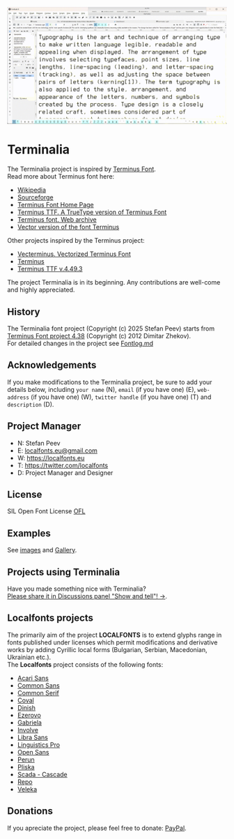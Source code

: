 ![Sample Image](/images/Terminalia_v.1.004.gif)

Terminalia
============

The Terminalia project is inspired by [Terminus Font](https://terminus-font.sourceforge.net/).  
Read more about Terminus font here:  
- [Wikipedia](https://ru.wikipedia.org/wiki/Terminus)
- [Sourceforge](https://sourceforge.net/projects/terminus-font/)
- [Terminus Font Home Page](https://terminus-font.sourceforge.net/)
- [Terminus TTF. A TrueType version of Terminus Font](https://files.ax86.net/terminus-ttf/)
- [Terminus font. Web archive](https://web.archive.org/web/20110725210710/http://fractal.csie.org/~eric/wiki/Terminus_font)
- [Vector version of the font Terminus](https://www.ax86.net/terminus:/)
  
Other projects inspired by the Terminus project:    
- [Vecterminus. Vectorized Terminus Font](https://github.com/tisimst/vecterminus)  
- [Terminus](https://github.com/chrissimpkins/codeface/tree/master/fonts/terminus)  
- [Terminus TTF v.4.49.3](https://www.ax86.net/2023/04/28/terminus-ttf-4493-released/)
  
The project Terminalia is in its beginning. Any contributions are well-come and highly appreciated.  
  
History 
-------

The Terminalia font project (Copyright (c) 2025 Stefan Peev) starts from [Terminus Font project 4.38](https://files.ax86.net/terminus-ttf/README.Terminus.txt) (Copyright (c) 2012 Dimitar Zhekov).  
For detailed changes in the project see [Fontlog.md](https://github.com/StefanPeev/Terminalia/blob/main/Fontlog.md)

Acknowledgements
----------------

If you make modifications to the Terminalia project, be sure to add your details below, including <code>your name</code> (N), <code>email</code> (if you have one) (E), <code>web-address</code> (if you have one) (W), <code>twitter handle</code> (if you have one) (T) and <code>description</code> (D).

Project Manager
----------------

+ N: Stefan Peev
+ E: localfonts.eu@gmail.com
+ W: https://localfonts.eu
+ T: https://twitter.com/localfonts
+ D: Project Manager and Designer

License
-------

SIL Open Font License [OFL](documentation/OFL.md)

Examples
--------

See [images](/images/) and [Gallery](/images/Gallery.md).

Projects using Terminalia
-------------------------

Have you made something nice with Terminalia?  
[Please share it in Discussions panel "Show and tell"! →](https://github.com/StefanPeev/Terminalia/discussions/categories/show-and-tell).  
  
Localfonts projects
-------------------
  
The primarily aim of the project **LOCALFONTS** is to extend glyphs range in fonts published under licenses which permit modifications and derivative works by adding Cyrillic local forms (Bulgarian, Serbian, Macedonian, Ukrainian etc.).  
The **Localfonts** project consists of the following fonts:

+ [Acari Sans](https://github.com/StefanPeev/acari-sans/tree/local) 
+ [Common Sans](https://github.com/StefanPeev/Common-Sans)  
+ [Common Serif](https://github.com/StefanPeev/Common-Serif)  
+ [Coval](https://github.com/StefanPeev/coval)  
+ [Dinish](https://github.com/StefanPeev/dinish/tree/cyrillic)  
+ [Ezerovo](https://github.com/StefanPeev/Ezerovo)  
+ [Gabriela](https://github.com/StefanPeev/Gabriela)  
+ [Involve](https://github.com/StefanPeev/Involve)  
+ [Libra Sans](https://github.com/StefanPeev/Libra-Sans)  
+ [Linguistics Pro](https://github.com/StefanPeev/Linguistics-Pro)  
+ [Open Sans](https://github.com/StefanPeev/opensans/tree/local)  
+ [Perun](https://github.com/StefanPeev/Perun)  
+ [Pliska](https://github.com/StefanPeev/Pliska)  
+ [Scada - Cascade](https://github.com/StefanPeev/Scada-Cascade/tree/local)  
+ [Repo](https://github.com/StefanPeev/Repo)  
+ [Veleka](https://github.com/StefanPeev/Veleka)  
  
Donations
---------

If you apreciate the project, please feel free to donate: [PayPal](https://www.paypal.me/localfonts).


